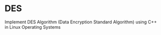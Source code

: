 # DES
Implement DES Algorithm (Data Encryption Standard Algorithm) using C++ in Linux Operating Systems 
